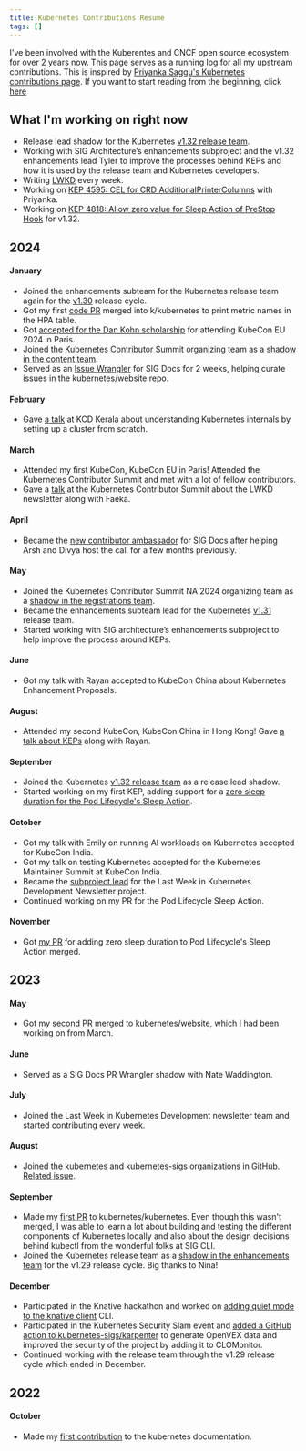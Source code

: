 ```yaml
---
title: Kubernetes Contributions Resume
tags: []
---
```


I've been involved with the Kuberentes and CNCF open source ecosystem for over 2 years now. This page serves as a running log for all my upstream contributions. This is inspired by [Priyanka Saggu's Kubernetes contributions page](https://www.psaggu.com/kubernetes.html). If you want to start reading from the beginning, click [here](#2022)

## What I'm working on right now

- Release lead shadow for the Kubernetes [v1.32 release team](https://github.com/kubernetes/sig-release/blob/master/releases/release-1.32/release-team.md).
- Working with SIG Architecture’s enhancements subproject and the v1.32 enhancements lead Tyler to improve the processes behind KEPs and how it is used by the release team and Kubernetes developers.
- Writing [LWKD](https://lwkd.info) every week.
- Working on [KEP 4595: CEL for CRD AdditionalPrinterColumns](https://github.com/kubernetes/enhancements/issues/4595) with Priyanka.
- Working on [KEP 4818: Allow zero value for Sleep Action of PreStop Hook](https://github.com/kubernetes/enhancements/issues/4818) for v1.32.

## 2024

#### January

- Joined the enhancements subteam for the Kubernetes release team again for the [v1.30](https://github.com/kubernetes/sig-release/blob/master/releases/release-1.30/release-team.md) release cycle.
- Got my first [code PR](https://github.com/kubernetes/kubernetes/pull/122804) merged into k/kubernetes to print metric names in the HPA table.
- Got [accepted for the Dan Kohn scholarship](https://x.com/sreeramvnkitesh/status/1752609678151000241) for attending KubeCon EU 2024 in Paris.
- Joined the Kubernetes Contributor Summit organizing team as a [shadow in the content team](https://github.com/kubernetes/community/issues/7611).
- Served as an [Issue Wrangler](https://github.com/kubernetes/website/wiki/Issue-Wranglers) for SIG Docs for 2 weeks, helping curate issues in the kubernetes/website repo.

#### February

- Gave [a talk](https://www.youtube.com/watch?v=WLaW8Sc6FjU) at KCD Kerala about understanding Kubernetes internals by setting up a cluster from scratch.

#### March

- Attended my first KubeCon, KubeCon EU in Paris! Attended the Kubernetes Contributor Summit and met with a lot of fellow contributors.
- Gave a [talk](https://sched.co/1aOqg) at the Kubernetes Contributor Summit about the LWKD newsletter along with Faeka.

#### April

- Became the [new contributor ambassador](https://github.com/kubernetes/website/?tab=readme-ov-file#new-contributor-ambassadors) for SIG Docs after helping Arsh and Divya host the call for a few months previously.

#### May

- Joined the Kubernetes Contributor Summit NA 2024 organizing team as a [shadow in the registrations team](https://github.com/kubernetes/community/issues/7854).
- Became the enhancements subteam lead for the Kubernetes [v1.31](https://github.com/kubernetes/sig-release/blob/master/releases/release-1.31/release-team.md) release team.
- Started working with SIG architecture’s enhancements subproject to help improve the process around KEPs.

#### June

- Got my talk with Rayan accepted to KubeCon China about Kubernetes Enhancement Proposals.

#### August

- Attended my second KubeCon, KubeCon China in Hong Kong! Gave [a talk about KEPs](https://kccncossaidevchn2024.sched.com/event/1eYZh?iframe=no) along with Rayan.

#### September

- Joined the Kubernetes [v1.32 release team](https://github.com/kubernetes/sig-release/blob/master/releases/release-1.32/release-team.md) as a release lead shadow.
- Started working on my first KEP, adding support for a [zero sleep duration for the Pod Lifecycle's Sleep Action](https://github.com/kubernetes/enhancements/issues/4818).

#### October

- Got my talk with Emily on running AI workloads on Kubernetes accepted for KubeCon India.
- Got my talk on testing Kubernetes accepted for the Kubernetes Maintainer Summit at KubeCon India.
- Became the [subproject lead](https://github.com/kubernetes-sigs/lwkd/pull/447) for the Last Week in Kubernetes Development Newsletter project.
- Continued working on my PR for the Pod Lifecycle Sleep Action.

#### November

- Got [my PR](https://github.com/kubernetes/kubernetes/pull/127094) for adding zero sleep duration to Pod Lifecycle's Sleep Action merged.


## 2023

#### May

- Got my [second PR](https://github.com/kubernetes/website/pull/39742) merged to kubernetes/website, which I had been working on from March.

#### June

- Served as a SIG Docs PR Wrangler shadow with Nate Waddington.

#### July

- Joined the Last Week in Kubernetes Development newsletter team and started contributing every week.

#### August

- Joined the kubernetes and kubernetes-sigs organizations in GitHub. [Related issue](https://github.com/kubernetes/org/issues/4426).

#### September

- Made my [first PR](https://github.com/kubernetes/kubernetes/pull/120466) to kubernetes/kubernetes. Even though this wasn't merged, I was able to learn a lot about building and testing the different components of Kubernetes locally and also about the design decisions behind kubectl from the wonderful folks at SIG CLI.
- Joined the Kubernetes release team as a [shadow in the enhancements team](https://github.com/kubernetes/sig-release/blob/master/releases/release-1.29/release-team.md) for the v1.29 release cycle. Big thanks to Nina!

#### December

- Participated in the Knative hackathon and worked on [adding quiet mode to the knative client](https://github.com/knative/client/issues/1896) CLI.
- Participated in the Kubernetes Security Slam event and [added a GitHub action to kubernetes-sigs/karpenter](https://github.com/kubernetes-sigs/karpenter/pull/870) to generate OpenVEX data and improved the security of the project by adding it to CLOMonitor.
- Continued working with the release team through the v1.29 release cycle which ended in December.


## 2022

#### October

- Made my [first contribution](https://github.com/kubernetes/website/pull/37339) to the kubernetes documentation.
